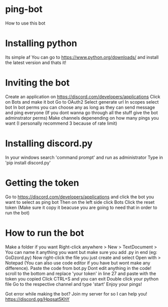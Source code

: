 # ping-bot

How to use this bot

# Installing python

Its simple af
You can go to https://www.python.org/downloads/ and install the latest version and thats it!

# Inviting the bot
Create an application on https://discord.com/developers/applications
Click on Bots and make it bot
Go to OAuth2
Select generate url
In scopes select bot
In bot perms you can choose any as long as they can send message and ping everyone (If you dont wanna go through all the stuff give the bot adminstrator perms)
Make channels depenending on how many pings you want (I personally recommend 3 because of rate limit)

# Installing discord.py

In your windows search 'command prompt' and run as administrator
Type in 'pip install discord.py'

# Getting the token
Go to https://discord.com/developers/applications and click the bot you want to select as ping bot
Then on the left side click Bots
Click the reset token (Make sure it copy it beacuse you are going to need that in order to run the bot)

# How to run the bot
Make a folder if you want
Right-click anywhere > New > TextDocument > You can name it anything you want but make sure you add .py in end (eg: GoDzord.py)
Now right-click the file you just create and select Open with > Notepad (You can also use code editor if you have but wont make any difference).
Paste the code from bot.py
Dont edit anything in the code! scroll to the bottom and replace 'your token' in line 27 and paste with the token you copied
Click CTRL+S and you can exit
Double click your python file
Go to the respective channel and type 'start'
Enjoy your pings!

Got error while making the bot?
Join my server for so I can help you! 
https://discord.gg/Hpqsat5KhY

